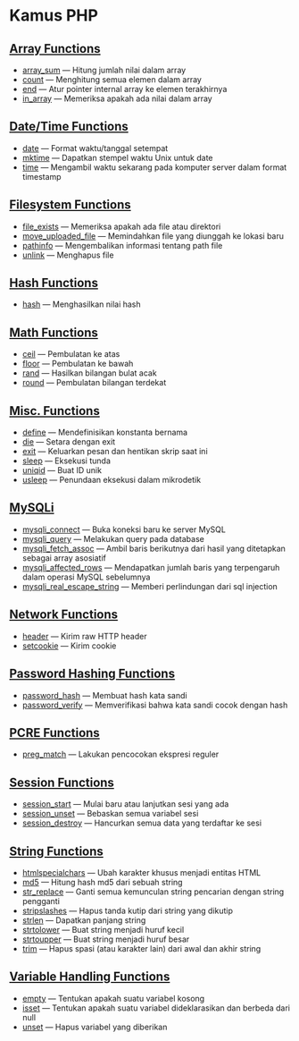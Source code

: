 # Kamus PHP

##  [Array Functions](https://www.php.net/manual/en/ref.array.php)
-   [array_sum](https://www.php.net/manual/en/function.array-sum.php) — Hitung jumlah nilai dalam array
-   [count](https://www.php.net/manual/en/function.count.php) — Menghitung semua elemen dalam array
-   [end](https://www.php.net/manual/en/function.end.php) — Atur pointer internal array ke elemen terakhirnya
-   [in_array](https://www.php.net/manual/en/function.in-array) — Memeriksa apakah ada nilai dalam array

##  [Date/Time Functions](https://www.php.net/manual/en/ref.datetime.php)
-   [date](https://www.php.net/manual/en/function.date.php) — Format waktu/tanggal setempat
-   [mktime](https://www.php.net/manual/en/function.mktime.php) — Dapatkan stempel waktu Unix untuk date
-   [time](https://www.php.net/manual/en/function.time) — Mengambil waktu sekarang pada komputer server dalam format timestamp

##  [Filesystem Functions](https://www.php.net/manual/en/ref.filesystem.php)
-   [file_exists](https://www.php.net/manual/en/function.file-exists) — Memeriksa apakah ada file atau direktori
-   [move_uploaded_file](https://www.php.net/manual/en/function.move-uploaded-file) — Memindahkan file yang diunggah ke lokasi baru
-   [pathinfo](https://www.php.net/manual/en/function.pathinfo) — Mengembalikan informasi tentang path file
-   [unlink](https://www.php.net/manual/en/function.unlink.php) — Menghapus file

##  [Hash Functions](https://www.php.net/manual/en/ref.hash.php)
-   [hash](https://www.php.net/manual/en/function.hash.php) — Menghasilkan nilai hash

##  [Math Functions](https://www.php.net/manual/en/ref.math.php)
-   [ceil](https://www.php.net/manual/en/function.ceil.php) — Pembulatan ke atas
-   [floor](https://www.php.net/manual/en/function.floor.php) — Pembulatan ke bawah
-   [rand](https://www.php.net/manual/en/function.rand) — Hasilkan bilangan bulat acak
-   [round](https://www.php.net/manual/en/function.round.php) — Pembulatan bilangan terdekat

##  [Misc. Functions](https://www.php.net/manual/en/ref.misc.php)
-   [define](https://www.php.net/manual/en/function.define.php) — Mendefinisikan konstanta bernama
-   [die](https://www.php.net/manual/en/function.die.php) — Setara dengan exit
-   [exit](https://www.php.net/manual/en/function.exit.php) — Keluarkan pesan dan hentikan skrip saat ini
-   [sleep](https://www.php.net/manual/en/function.sleep) — Eksekusi tunda
-   [uniqid](https://www.php.net/manual/en/function.uniqid) — Buat ID unik
-   [usleep](https://www.php.net/manual/en/function.usleep.php) — Penundaan eksekusi dalam mikrodetik

##  [MySQLi](https://www.php.net/manual/en/book.mysqli.php)
-   [mysqli_connect](https://www.php.net/manual/en/function.mysqli-connect.php) — Buka koneksi baru ke server MySQL
-   [mysqli_query](https://www.php.net/manual/en/mysqli.query.php) — Melakukan query pada database
-   [mysqli_fetch_assoc](https://www.php.net/manual/en/mysqli-result.fetch-assoc.php) — Ambil baris berikutnya dari hasil yang ditetapkan sebagai array asosiatif
-   [mysqli_affected_rows](https://www.php.net/manual/en/mysqli.affected-rows) — Mendapatkan jumlah baris yang terpengaruh dalam operasi MySQL sebelumnya
-   [mysqli_real_escape_string](https://www.php.net/manual/en/mysqli.real-escape-string.php) — Memberi perlindungan dari sql injection

##  [Network Functions](https://www.php.net/manual/en/ref.network.php)
-   [header](https://www.php.net/manual/en/function.header) — Kirim raw HTTP header
-   [setcookie](https://www.php.net/manual/en/function.setcookie.php) — Kirim cookie

##  [Password Hashing Functions](https://www.php.net/manual/en/ref.password.php)
-   [password_hash](https://www.php.net/manual/en/function.password-hash) — Membuat hash kata sandi
-   [password_verify](https://www.php.net/manual/en/function.password-verify) — Memverifikasi bahwa kata sandi cocok dengan hash

##  [PCRE Functions](https://www.php.net/manual/en/ref.pcre.php)
-   [preg_match](https://www.php.net/manual/en/function.preg-match) — Lakukan pencocokan ekspresi reguler

##  [Session Functions](https://www.php.net/manual/en/ref.session.php)
-   [session_start](https://www.php.net/manual/en/function.session-start.php) — Mulai baru atau lanjutkan sesi yang ada
-   [session_unset](https://www.php.net/manual/en/function.session-unset.php) — Bebaskan semua variabel sesi
-   [session_destroy](https://www.php.net/manual/en/function.session-destroy.php) — Hancurkan semua data yang terdaftar ke sesi

##  [String Functions](https://www.php.net/manual/en/ref.strings.php)
-   [htmlspecialchars](https://www.php.net/manual/en/function.htmlspecialchars.php) — Ubah karakter khusus menjadi entitas HTML
-   [md5](https://www.php.net/manual/en/function.md5) — Hitung hash md5 dari sebuah string
-   [str_replace](https://www.php.net/manual/en/function.str-replace) — Ganti semua kemunculan string pencarian dengan string pengganti
-   [stripslashes](https://www.php.net/manual/en/function.stripslashes) — Hapus tanda kutip dari string yang dikutip
-   [strlen](https://www.php.net/manual/en/function.strlen.php) — Dapatkan panjang string
-   [strtolower](https://www.php.net/manual/en/function.strtolower) — Buat string menjadi huruf kecil
-   [strtoupper](https://www.php.net/manual/en/function.strtoupper.php) — Buat string menjadi huruf besar
-   [trim](https://www.php.net/manual/en/function.trim) — Hapus spasi (atau karakter lain) dari awal dan akhir string

##  [Variable Handling Functions](https://www.php.net/manual/en/ref.var.php)
-   [empty](https://www.php.net/manual/en/function.empty) — Tentukan apakah suatu variabel kosong
-   [isset](https://www.php.net/manual/en/function.isset.php) — Tentukan apakah suatu variabel dideklarasikan dan berbeda dari null
-   [unset](https://www.php.net/manual/en/function.unset.php) — Hapus variabel yang diberikan
